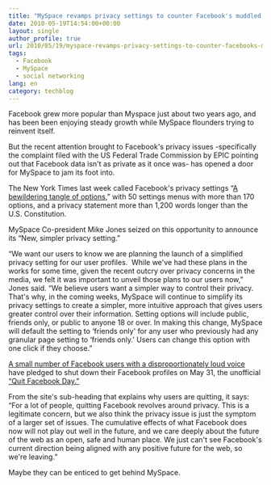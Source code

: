 ```yaml
---
title: "MySpace revamps privacy settings to counter Facebook's muddled set of options"
date: 2010-05-19T14:54:00+00:00
layout: single
author_profile: true
url: 2010/05/19/myspace-revamps-privacy-settings-to-counter-facebooks-muddled-set-of-options/
tags:
  - Facebook
  - MySpace
  - social networking
lang: en
category: techblog
---
```

Facebook grew more popular than Myspace just about two years ago, and has been been enjoying steady growth while MySpace flounders trying to reinvent itself. 

But the recent attention brought to Facebook's privacy issues -specifically the complaint filed with the US Federal Trade Commission by EPIC pointing out that Facebook data isn't as private as it once was- has opened a door for MySpace to jam its foot into. 

The New York Times last week called Facebook's privacy settings “[A bewildering tangle of options](http://www.nytimes.com/interactive/2010/05/12/business/facebook-privacy.html),” with 50 settings menus with more than 170 options, and a privacy statement more than 1,200 words longer than the U.S. Constitution. 

MySpace Co-president Mike Jones seized on this opportunity to announce its “New, simpler privacy setting.” 

“We want our users to know we are planning the launch of a simplified privacy setting for our user profiles.  While we've had these plans in the works for some time, given the recent outcry over privacy concerns in the media, we felt it was important to unveil those plans to our users now,” Jones said. “We believe users want a simpler way to control their privacy. That's why, in the coming weeks, MySpace will continue to simplify its privacy settings to create a simpler, more intuitive approach that gives users greater control over their information. Setting options will include public, friends only, or public to anyone 18 or over. In making this change, MySpace will default the setting to &#8216;friends only' for any user who previously had any granular page setting to &#8216;friends only.' Users can change this option with one click if they choose.” 

[A small number of Facebook users with a disproportionately loud voice](http://www.quitfacebookday.com/) have pledged to shut down their Facebook profiles on May 31, the unofficial [“Quit Facebook Day.”](http://www.quitfacebookday.com/) 

From the site's sub-heading that explains why users are quitting, it says: “For a lot of people, quitting Facebook revolves around privacy. This is a legitimate concern, but we also think the privacy issue is just the symptom of a larger set of issues. The cumulative effects of what Facebook does now will not play out well in the future, and we care deeply about the future of the web as an open, safe and human place. We just can't see Facebook's current direction being aligned with any positive future for the web, so we're leaving.” 

Maybe they can be enticed to get behind MySpace.